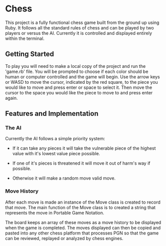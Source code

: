 # Chess

This project is a fully functional chess game built from the ground up using Ruby. It follows all the standard rules of chess and can be played by two players or versus the AI. Currently it is controlled and displayed entirely within the terminal.

## Getting Started

To play you will need to make a local copy of the project and run the 'game.rb' file. You will be prompted to choose if each color should be human or computer controlled and the game will begin. Use the arrow keys or WASD to move the cursor, indicated by the red square, to the piece you would like to move and press enter or space to select it. Then move the cursor to the space you would like the piece to move to and press enter again.

## Features and Implementation

### The AI

Currently the AI follows a simple priority system:

- If it can take any pieces it will take the vulnerable piece of the highest value with it's lowest value piece possible.

- If one of it's pieces is threatened it will move it out of harm's way if possible.

- Otherwise it will make a random move valid move.

### Move History

After each move is made an instance of the Move class is created to record that move. The main function of the Move class is to created a string that represents the move in Portable Game Notation.

The board keeps an array of these moves as a move history to be displayed when the game is completed. The moves displayed can then be copied and pasted into any other chess platform that processes PGN so that the game can be reviewed, replayed or analyzed by chess engines.
